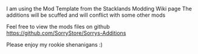 I am using the Mod Template from the Stacklands Modding Wiki page
The additions will be scuffed and will conflict with some other mods

Feel free to view the mods files on github
https://github.com/SorryStore/Sorrys-Additions

Please enjoy my rookie shenanigans :)
